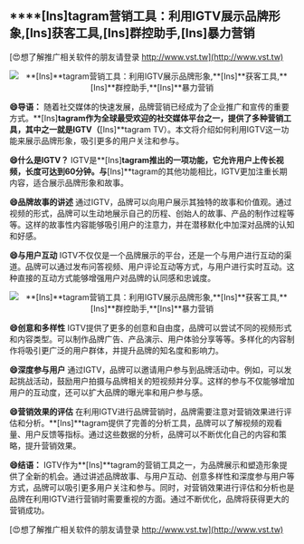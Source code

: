## ****[Ins]**tagram营销工具：利用IGTV展示品牌形象,**[Ins]**获客工具,**[Ins]**群控助手,**[Ins]**暴力营销**

[😍想了解推广相关软件的朋友请登录 http://www.vst.tw](http://www.vst.tw)

 <center><img src="https://vst.tw/MP4/tuiguang/png/7.png" alt="**[Ins]**tagram营销工具：利用IGTV展示品牌形象,**[Ins]**获客工具,**[Ins]**群控助手,**[Ins]**暴力营销"></center>

**😄导语：**
随着社交媒体的快速发展，品牌营销已经成为了企业推广和宣传的重要方式。**[Ins]**tagram作为全球最受欢迎的社交媒体平台之一，提供了多种营销工具，其中之一就是IGTV（**[Ins]**tagram TV）。本文将介绍如何利用IGTV这一功能来展示品牌形象，吸引更多的用户关注和参与。

**😄什么是IGTV？**
IGTV是**[Ins]**tagram推出的一项功能，它允许用户上传长视频，长度可达到60分钟。与**[Ins]**tagram的其他功能相比，IGTV更加注重长期内容，适合展示品牌形象和故事。

**😄品牌故事的讲述**
通过IGTV，品牌可以向用户展示其独特的故事和价值观。通过视频的形式，品牌可以生动地展示自己的历程、创始人的故事、产品的制作过程等等。这样的故事性内容能够吸引用户的注意力，并在潜移默化中加深对品牌的认知和好感。

**😄与用户互动**
IGTV不仅仅是一个品牌展示的平台，还是一个与用户进行互动的渠道。品牌可以通过发布问答视频、用户评论互动等方式，与用户进行实时互动。这种直接的互动方式能够增强用户对品牌的认同感和忠诚度。

 <center><img src="https://vst.tw/MP4/tuiguang/png/0.png" alt="**[Ins]**tagram营销工具：利用IGTV展示品牌形象,**[Ins]**获客工具,**[Ins]**群控助手,**[Ins]**暴力营销"></center>

**😄创意和多样性**
IGTV提供了更多的创意和自由度，品牌可以尝试不同的视频形式和内容类型。可以制作品牌广告、产品演示、用户体验分享等等。多样化的内容制作将吸引更广泛的用户群体，并提升品牌的知名度和影响力。

**😄深度参与用户**
通过IGTV，品牌可以邀请用户参与到品牌活动中。例如，可以发起挑战活动，鼓励用户拍摄与品牌相关的短视频并分享。这样的参与不仅能够增加用户的互动度，还可以扩大品牌的曝光率和用户参与感。

**😄营销效果的评估**
在利用IGTV进行品牌营销时，品牌需要注意对营销效果进行评估和分析。**[Ins]**tagram提供了完善的分析工具，品牌可以了解视频的观看量、用户反馈等指标。通过这些数据的分析，品牌可以不断优化自己的内容和策略，提升营销效果。

**😄结语：**
IGTV作为**[Ins]**tagram的营销工具之一，为品牌展示和塑造形象提供了全新的机会。通过讲述品牌故事、与用户互动、创意多样性和深度参与用户等方式，品牌可以吸引更多用户关注和参与。同时，对营销效果进行评估和分析也是品牌在利用IGTV进行营销时需要重视的方面。通过不断优化，品牌将获得更大的营销成功。

[😍想了解推广相关软件的朋友请登录 http://www.vst.tw](http://www.vst.tw)




